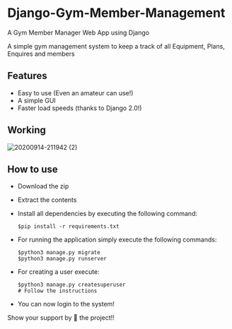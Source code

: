 # Django-Gym-Member-Management
A Gym Member Manager Web App using Django

A simple gym management system to keep a track of all Equipment, Plans, Enquires and members

## Features

- Easy to use (Even an amateur can use!)
- A simple GUI
- Faster load speeds (thanks to Django 2.0!)

## Working
![20200914-211942 (2)](https://user-images.githubusercontent.com/54316119/93116901-92d62580-f6db-11ea-9116-07506bb0a417.gif)

## How to use

- Download the zip
- Extract the contents
- Install all dependencies by executing the following command:

    ```
    $pip install -r requirements.txt
    ```

- For running the application simply execute the following commands:

    ```
    $python3 manage.py migrate
    $python3 manage.py runserver
    ```

- For creating a user execute:

    ```
    $python3 manage.py createsuperuser
    # Follow the instructions
    ```

- You can now login to the system!

Show your support by 🌟 the project!!
